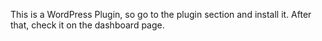 This is a WordPress Plugin, so go to the plugin section and install it. After that, check it on the dashboard page.